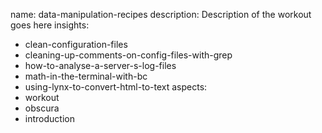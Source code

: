 name: data-manipulation-recipes
description: Description of the workout goes here
insights:
  - clean-configuration-files
  - cleaning-up-comments-on-config-files-with-grep
  - how-to-analyse-a-server-s-log-files
  - math-in-the-terminal-with-bc
  - using-lynx-to-convert-html-to-text
aspects:
  - workout
  - obscura
  - introduction
 
